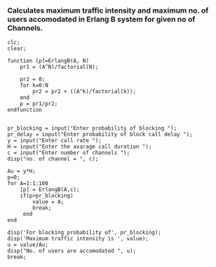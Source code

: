 ### Calculates maximum traffic intensity and maximum no. of users accomodated in Erlang B system for given no of Channels.

```
clc;
clear;

function [p]=ErlangB(A, N) 
    pr1 = (A^N)/factorial(N);
    
    pr2 = 0;
    for k=0:N
        pr2 = pr2 + ((A^k)/factorial(k));
    end
    p = pr1/pr2;
endfunction


pr_blocking = input("Enter probability of blocking "); 
pr_delay = input("Enter probability of block call delay "); 
y = input("Enter call rate "); 
H = input("Enter the avarage call duration "); 
c = input("Enter number of channels "); 
disp("no. of channel = ", c);

Au = y*H; 
p=0;
for A=1:1:100
    [p] = ErlangB(A,c);
    if(p>pr_blocking)
        value = A;
        break;    
     end
end

disp('For blocking probability of', pr_blocking);
disp('Maximum traffic intensity is ', value);
u = value/Au;
disp("No. of users are accomodated ", u);
break;
```